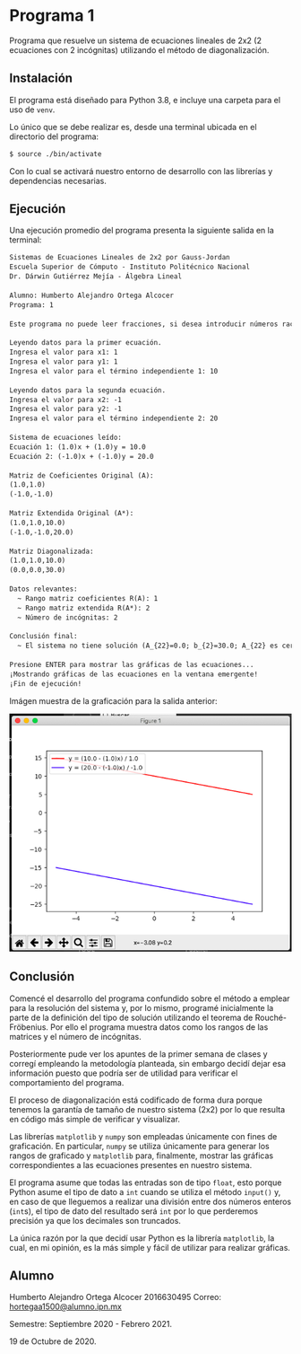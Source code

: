 # Programa 1

Programa que resuelve un sistema de ecuaciones lineales de 2x2 (2 ecuaciones con 2 incógnitas) utilizando el método de diagonalización.

## Instalación

El programa está diseñado para Python 3.8, e incluye una carpeta para el uso de `venv`.

Lo único que se debe realizar es, desde una terminal ubicada en el directorio del programa:

```bash
$ source ./bin/activate
```

Con lo cual se activará nuestro entorno de desarrollo con las librerías y dependencias necesarias.


## Ejecución

Una ejecución promedio del programa presenta la siguiente salida en la terminal:

```txt
Sistemas de Ecuaciones Lineales de 2x2 por Gauss-Jordan
Escuela Superior de Cómputo - Instituto Politécnico Nacional
Dr. Dárwin Gutiérrez Mejía - Álgebra Lineal

Alumno: Humberto Alejandro Ortega Alcocer
Programa: 1

Este programa no puede leer fracciones, si desea introducir números racionales, porfavor introdúzcalos usando representación decimal, gracias.

Leyendo datos para la primer ecuación.
Ingresa el valor para x1: 1
Ingresa el valor para y1: 1
Ingresa el valor para el término independiente 1: 10

Leyendo datos para la segunda ecuación.
Ingresa el valor para x2: -1
Ingresa el valor para y2: -1
Ingresa el valor para el término independiente 2: 20

Sistema de ecuaciones leído:
Ecuación 1: (1.0)x + (1.0)y = 10.0
Ecuación 2: (-1.0)x + (-1.0)y = 20.0

Matriz de Coeficientes Original (A):
(1.0,1.0)
(-1.0,-1.0)

Matriz Extendida Original (A*):
(1.0,1.0,10.0)
(-1.0,-1.0,20.0)

Matriz Diagonalizada:
(1.0,1.0,10.0)
(0.0,0.0,30.0)

Datos relevantes:
  ~ Rango matriz coeficientes R(A): 1
  ~ Rango matriz extendida R(A*): 2
  ~ Número de incógnitas: 2

Conclusión final:
  ~ El sistema no tiene solución (A_{22}=0.0; b_{2}=30.0; A_{22} es cero y b2 es distinto a 0).

Presione ENTER para mostrar las gráficas de las ecuaciones...
¡Mostrando gráficas de las ecuaciones en la ventana emergente!
¡Fin de ejecución!
```

Imágen muestra de la graficación para la salida anterior:

![Gráfica 1][grafica-1]

## Conclusión

Comencé el desarrollo del programa confundido sobre el método a emplear para la resolución del sistema y, por lo mismo, programé inicialmente la parte de la definición del tipo de solución utilizando el teorema de Rouché-Fröbenius. Por ello el programa muestra datos como los rangos de las matrices y el número de incógnitas.

Posteriormente pude ver los apuntes de la primer semana de clases y corregí empleando la metodología planteada, sin embargo decidí dejar esa información puesto que podría ser de utilidad para verificar el comportamiento del programa.

El proceso de diagonalización está codificado de forma dura porque tenemos la garantía de tamaño de nuestro sistema (2x2) por lo que resulta en código más simple de verificar y visualizar.

Las librerías `matplotlib` y `numpy` son empleadas únicamente con fines de graficación. En particular, `numpy` se utiliza únicamente para generar los rangos de graficado y `matplotlib` para, finalmente, mostrar las gráficas correspondientes a las ecuaciones presentes en nuestro sistema.

El programa asume que todas las entradas son de tipo `float`, esto porque Python asume el tipo de dato a `int` cuando se utiliza el método `input()` y, en caso de que lleguemos a realizar una división entre dos números enteros (`int`s), el tipo de dato del resultado será `int` por lo que perderemos precisión ya que los decimales son truncados.

La única razón por la que decidí usar Python es la librería `matplotlib`, la cual, en mi opinión, es la más simple y fácil de utilizar para realizar gráficas. 

## Alumno

Humberto Alejandro Ortega Alcocer
2016630495
Correo: [hortegaa1500@alumno.ipn.mx](mailto:hortegaa1500@alumno.ipn.mx)

Semestre: Septiembre 2020 - Febrero 2021.

19 de Octubre de 2020.

[grafica-1]: assets/graph-1.png